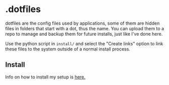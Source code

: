 # .dotfiles

dotfiles are the config files used by applications, some of them are hidden files in folders that start with a dot, thus the name. You can upload them to a repo to manage and backup them for future installs, just like I've done here.

Use the python script in `install/` and select the "Create links" option to link these files to the system outside of a normal install process.

## Install

Info on how to install my setup is [here.](https://github.com/Vinesma/.dotfiles/tree/master/install)